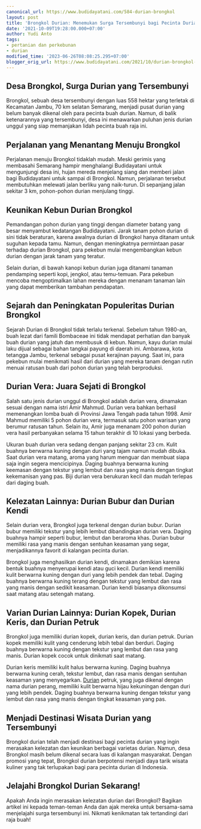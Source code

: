 ```yaml
---
canonical_url: https://www.budidayatani.com/584-durian-brongkol
layout: post
title: 'Brongkol Durian: Menemukan Surga Tersembunyi bagi Pecinta Durian'
date: '2021-10-09T19:28:00.000+07:00'
author: Yudi Anto
tags:
- pertanian dan perkebunan
- durian
modified_time: '2023-06-26T08:08:25.295+07:00'
blogger_orig_url: https://www.budidayatani.com/2021/10/durian-brongkol-buah-surga-yang.html
---
```


<h2>Desa Brongkol, Surga Durian yang Tersembunyi</h2><p>Brongkol, sebuah desa tersembunyi dengan luas 558 hektar yang terletak di Kecamatan Jambu, 70 km selatan Semarang, menjadi pusat durian yang belum banyak dikenal oleh para pecinta buah durian. Namun, di balik ketenarannya yang tersembunyi, desa ini menawarkan puluhan jenis durian unggul yang siap memanjakan lidah pecinta buah raja ini.</p><h2>Perjalanan yang Menantang Menuju Brongkol</h2><p>Perjalanan menuju Brongkol tidaklah mudah. Meski gerimis yang membasahi Semarang hampir menghalangi Budidayatani untuk mengunjungi desa ini, hujan mereda menjelang siang dan memberi jalan bagi Budidayatani untuk sampai di Brongkol. Namun, perjalanan tersebut membutuhkan melewati jalan berliku yang naik-turun. Di sepanjang jalan sekitar 3 km, pohon-pohon durian menjulang tinggi.</p><h2>Keunikan Kebun Durian Brongkol</h2><p>Pemandangan pohon durian yang tinggi dengan diameter batang yang besar menyambut kedatangan Budidayatani. Jarak tanam pohon durian di sini tidak beraturan, karena awalnya durian di Brongkol hanya ditanam untuk suguhan kepada tamu. Namun, dengan meningkatnya permintaan pasar terhadap durian Brongkol, para pekebun mulai mengembangkan kebun durian dengan jarak tanam yang teratur.</p><p>Selain durian, di bawah kanopi kebun durian juga ditanami tanaman pendamping seperti kopi, jengkol, atau temu-temuan. Para pekebun mencoba mengoptimalkan lahan mereka dengan menanam tanaman lain yang dapat memberikan tambahan pendapatan.</p><h2>Sejarah dan Peningkatan Populeritas Durian Brongkol</h2><p>Sejarah Durian di Brongkol tidak terlalu terkenal. Sebelum tahun 1980-an, buah lezat dari famili Bombaceae ini tidak mendapat perhatian dan banyak buah durian yang jatuh dan membusuk di kebun. Namun, kayu durian mulai laku dijual sebagai bahan tangkai payung di daerah ini. Ambarawa, kota tetangga Jambu, terkenal sebagai pusat kerajinan payung. Saat ini, para pekebun mulai menikmati hasil dari durian yang mereka tanam dengan rutin menuai ratusan buah dari pohon durian yang telah berproduksi.</p><h2>Durian Vera: Juara Sejati di Brongkol</h2><p>Salah satu jenis durian unggul di Brongkol adalah durian vera, dinamakan sesuai dengan nama istri Amir Mahmud. Durian vera bahkan berhasil memenangkan lomba buah di Provinsi Jawa Tengah pada tahun 1998. Amir Mahmud memiliki 5 pohon durian vera, termasuk satu pohon warisan yang berumur ratusan tahun. Selain itu, Amir juga menanam 200 pohon durian vera hasil perbanyakan selama 15 tahun terakhir di 10 lokasi yang berbeda.</p><p>Ukuran buah durian vera sedang dengan panjang sekitar 23 cm. Kulit buahnya berwarna kuning dengan duri yang tajam namun mudah dibuka. Saat durian vera matang, aroma yang harum menguar dan membuat siapa saja ingin segera mencicipinya. Daging buahnya berwarna kuning keemasan dengan tekstur yang lembut dan rasa yang manis dengan tingkat kekemanisan yang pas. Biji durian vera berukuran kecil dan mudah terlepas dari daging buah.</p><h2>Kelezatan Lainnya: Durian Bubur dan Durian Kendi</h2><p>Selain durian vera, Brongkol juga terkenal dengan durian bubur. Durian bubur memiliki tekstur yang lebih lembut dibandingkan durian vera. Daging buahnya hampir seperti bubur, lembut dan beraroma khas. Durian bubur memiliki rasa yang manis dengan sentuhan keasaman yang segar, menjadikannya favorit di kalangan pecinta durian.</p><p>Brongkol juga menghasilkan durian kendi, dinamakan demikian karena bentuk buahnya menyerupai kendi atau guci kecil. Durian kendi memiliki kulit berwarna kuning dengan duri yang lebih pendek dan tebal. Daging buahnya berwarna kuning terang dengan tekstur yang lembut dan rasa yang manis dengan sedikit keasaman. Durian kendi biasanya dikonsumsi saat matang atau setengah matang.</p><h2>Varian Durian Lainnya: Durian Kopek, Durian Keris, dan Durian Petruk</h2><p>Brongkol juga memiliki durian kopek, durian keris, dan durian petruk. Durian kopek memiliki kulit yang cenderung lebih tebal dan berduri. Daging buahnya berwarna kuning dengan tekstur yang lembut dan rasa yang manis. Durian kopek cocok untuk dinikmati saat matang.&nbsp;</p><p>Durian keris memiliki kulit halus berwarna kuning. Daging buahnya berwarna kuning cerah, tekstur lembut, dan rasa manis dengan sentuhan keasaman yang menyegarkan. <a href="https://www.budidayatani.com/search/label/durian">Durian</a> petruk, yang juga dikenal dengan nama durian perang, memiliki kulit berwarna hijau kekuningan dengan duri yang lebih pendek. Daging buahnya berwarna kuning dengan tekstur yang lembut dan rasa yang manis dengan tingkat keasaman yang pas.</p><h2>Menjadi Destinasi Wisata Durian yang Tersembunyi</h2><p>Brongkol durian telah menjadi destinasi bagi pecinta durian yang ingin merasakan kelezatan dan keunikan berbagai varietas durian. Namun, desa Brongkol masih belum dikenal secara luas di kalangan masyarakat. Dengan promosi yang tepat, Brongkol durian berpotensi menjadi daya tarik wisata kuliner yang tak terlupakan bagi para pecinta durian di Indonesia.</p><h2>Jelajahi Brongkol Durian Sekarang!</h2><p>Apakah Anda ingin merasakan kelezatan durian dari Brongkol? Bagikan artikel ini kepada teman-teman Anda dan ajak mereka untuk bersama-sama menjelajahi surga tersembunyi ini. Nikmati kenikmatan tak tertandingi dari raja buah!</p>